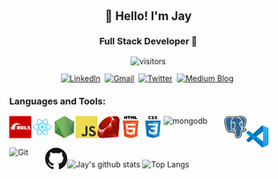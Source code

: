 <p>
  <h2 align="center"><b>👋 Hello! I'm Jay </b></h2>
  <h3 align="center"><b>Full Stack Developer 🚀</b></h3>
</p>
<p align="center">
    <img align="center" alt="visitors" src="https://gpvc.arturio.dev/jaybhoyar" />
</p>

<p align="center">
  <a href="https://www.linkedin.com/in/jaybhoyar"><img src="https://img.shields.io/badge/linkedin-%230077B5.svg?&style=for-the-badge&logo=linkedin&logoColor=white" alt="LinkedIn" /></a>&nbsp;
<a href="mailto:jaybhoyar1997@gmail.com?subject=Hello%20Jay"><img src="https://img.shields.io/badge/gmail-%23D14836.svg?&style=for-the-badge&logo=gmail&logoColor=white" alt="Gmail"/></a>&nbsp;
<a href="https://www.twitter.com/jaybhoyar"><img src="https://img.shields.io/badge/twitter-%231877F2.svg?&style=for-the-badge&logo=twitter&logoColor=white" alt="Twitter" /></a>&nbsp;
<a href="https://medium.com/@jaybhoyar1997"><img src="https://img.shields.io/badge/medium-%a3a3a3.svg?&style=for-the-badge&logo=medium&logoColor=black" alt="Medium Blog" /></a>&nbsp;
</p>

   
### Languages and Tools: 

<img align="left" alt="Rails" width="40px" src="https://raw.githubusercontent.com/github/explore/80688e429a7d4ef2fca1e82350fe8e3517d3494d/topics/rails/rails.png" />&nbsp;
<img align="left" alt="React" width="40px" src="https://raw.githubusercontent.com/github/explore/80688e429a7d4ef2fca1e82350fe8e3517d3494d/topics/react/react.png" />&nbsp;
<img align="left" alt="Node.js" width="40px" src="https://raw.githubusercontent.com/github/explore/80688e429a7d4ef2fca1e82350fe8e3517d3494d/topics/nodejs/nodejs.png" />&nbsp;
<img align="left" alt="JavaScript" width="40px" src="https://raw.githubusercontent.com/github/explore/80688e429a7d4ef2fca1e82350fe8e3517d3494d/topics/javascript/javascript.png" />&nbsp;
<img align="left" alt="Rails" width="40px" src="https://raw.githubusercontent.com/github/explore/80688e429a7d4ef2fca1e82350fe8e3517d3494d/topics/ruby/ruby.png" />&nbsp;
<img align="left" alt="HTML5" width="40px" src="https://raw.githubusercontent.com/github/explore/80688e429a7d4ef2fca1e82350fe8e3517d3494d/topics/html/html.png" />&nbsp;
<img align="left" alt="CSS3" width="40px" src="https://raw.githubusercontent.com/github/explore/80688e429a7d4ef2fca1e82350fe8e3517d3494d/topics/css/css.png" />&nbsp;
<img align="left" alt="mongodb" width="110px" src="https://www.vectorlogo.zone/logos/mongodb/mongodb-ar21.svg" />&nbsp;
<img align="left" alt="Rails" width="40px" src="https://raw.githubusercontent.com/github/explore/80688e429a7d4ef2fca1e82350fe8e3517d3494d/topics/postgresql/postgresql.png" />&nbsp;
<img align="left" alt="Visual Studio Code" width="40px" src="https://raw.githubusercontent.com/github/explore/80688e429a7d4ef2fca1e82350fe8e3517d3494d/topics/visual-studio-code/visual-studio-code.png" /> &nbsp;
<img align="left" alt="Git" width="65px" src="https://www.vectorlogo.zone/logos/git-scm/git-scm-ar21.svg" />&nbsp;
<img align="left" alt="GitHub" width="40px" src="https://raw.githubusercontent.com/github/explore/78df643247d429f6cc873026c0622819ad797942/topics/github/github.png" />&nbsp;


<br>
  
![Jay's github stats](https://github-readme-stats.vercel.app/api?username=jaybhoyar&show_icons=true&hide_border=true)
![Top Langs](https://github-readme-stats.vercel.app/api/top-langs/?username=jaybhoyar&layout=compact&hide_border=true)

